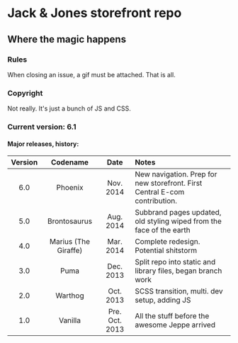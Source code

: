 # Jack &amp; Jones storefront repo

## Where the magic happens

### Rules
When closing an issue, a gif must be attached. That is all.

### Copyright
Not really. It's just a bunch of JS and CSS.

### Current version: 6.1

#### Major releases, history:

| Version | Codename | Date | Notes |
|:-------:|:--------:|:----:|:------|
| 6.0 | Phoenix | Nov. 2014 | New navigation. Prep for new storefront. First Central E-com contribution. |
| 5.0 | Brontosaurus | Aug. 2014 | Subbrand pages updated, old styling wiped from the face of the earth |
| 4.0 | Marius (The Giraffe) | Mar. 2014 | Complete redesign. Potential shitstorm |
| 3.0 | Puma | Dec. 2013 | Split repo into static and library files, began branch work |
| 2.0 | Warthog | Oct. 2013 | SCSS transition, multi. dev setup, adding JS |
| 1.0 | Vanilla | Pre. Oct. 2013 | All the stuff before the awesome Jeppe arrived |
